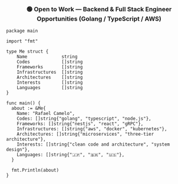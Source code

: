 <h3 align="center">🟢 Open to Work — Backend & Full Stack Engineer Opportunities (Golang / TypeScript / AWS)</h3>
 

```golang
package main

import "fmt"

type Me struct {
    Name             string
    Codes            []string
    Frameworks       []string
    Infrastructures  []string
    Architectures    []string
    Interests        []string
    Languages        []string
}

func main() {
  about := &Me{
    Name: "Rafael Camelo",
    Codes: []string{"golang", "typescript", "node.js"},
    Frameworks: []string{"nestjs", "react", "gRPC"},
    Infrastructures: []string{"aws", "docker", "kubernetes"},
    Architectures: []string{"microservices", "three-tier architecture"},
    Interests: []string{"clean code and architecture", "system design"},
    Languages: []string{"🇯🇵", "🇧🇷", "🇺🇸"},
  }

  fmt.Println(about)
}
```
